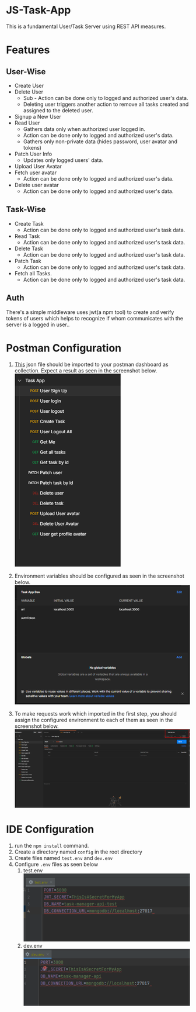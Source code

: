 # JS-Task-App

This is a fundamental User/Task Server using REST API measures.

# Features

## User-Wise

- Create User
- Delete User
   * Sub -  Action can be done only to logged and authorized user's data.
   * Deleting user triggers another action to remove all tasks created and assigned to the deleted user. 
- Signup a New User
- Read User 
   * Gathers data only when authorized user logged in.
   * Action can be done only to logged and authorized user's data.
   * Gathers only non-private data (hides password, user avatar and tokens)
- Patch User Info 
   * Updates only logged users' data.
- Upload User Avatar
- Fetch user avatar
   * Action can be done only to logged and authorized user's data.
- Delete user avatar
   * Action can be done only to logged and authorized user's data.


## Task-Wise
- Create Task
   * Action can be done only to logged and authorized user's task data.
- Read Task
   * Action can be done only to logged and authorized user's task data.
- Delete Task
   * Action can be done only to logged and authorized user's task data.
- Patch Task
   * Action can be done only to logged and authorized user's task data.
- Fetch all Tasks.
   * Action can be done only to logged and authorized user's task data.

## Auth

There's a simple middleware uses jwt(a npm tool) to create and verify tokens of users which helps to recognize if whom communicates with the server is a logged in user..

# Postman Configuration
1. [This](/GithubReferences/Postman/Task%20App.postman_collection.json) json file should be imported to your postman dashboard as collection. Expect a result as seen in the screenshot below.
![Task App Collection](/GithubReferences/Postman/Collection.png)

3. Environment variables should be configured as seen in the screenshot below.
![Environment Configuration](/GithubReferences/Postman/EnvironmentConfiguration.png)
3. To make requests work which imported in the first step, you should assign the configured environment to each of them as seen in the screenshot below.
![Environment Selection](/GithubReferences/Postman/EnvironmentSelection.png)

# IDE Configuration

1. run the `npm install` command.
2. Create a directory named `config` in the root directory
3. Create files named `test.env` and `dev.env`
4. Configure `.env` files as seen below
   1. test.env
   ![test.Env](/GithubReferences/IDE/TestEnv_Example.png)
   2. dev.env
   ![dev.env](/GithubReferences/IDE/DevEnvExample.png)    
